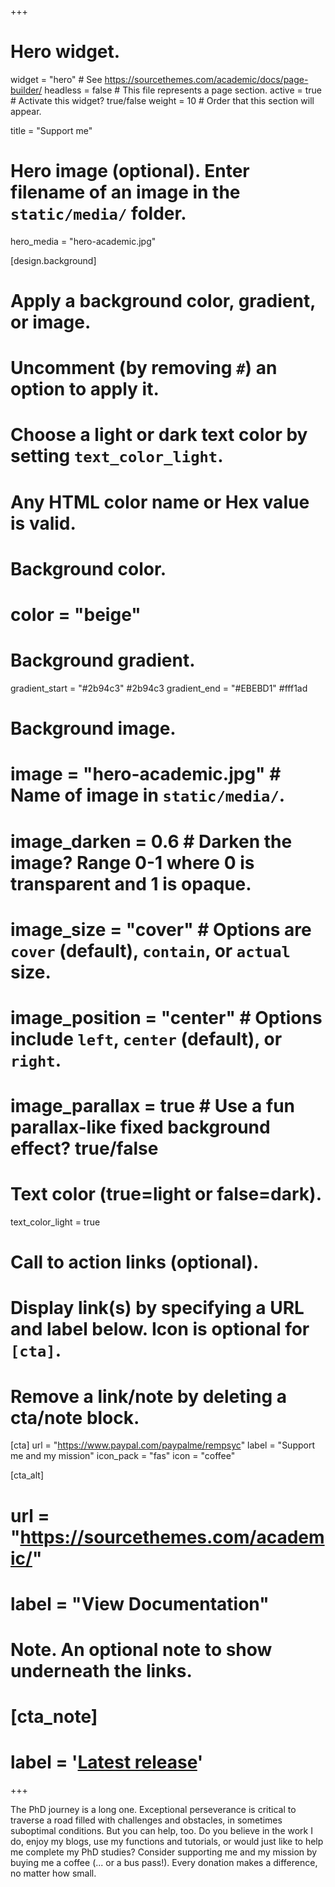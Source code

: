 +++
# Hero widget.
widget = "hero"  # See https://sourcethemes.com/academic/docs/page-builder/
headless = false  # This file represents a page section.
active = true  # Activate this widget? true/false
weight = 10  # Order that this section will appear.

title = "Support me"

# Hero image (optional). Enter filename of an image in the `static/media/` folder.
hero_media = "hero-academic.jpg"

[design.background]
  # Apply a background color, gradient, or image.
  #   Uncomment (by removing `#`) an option to apply it.
  #   Choose a light or dark text color by setting `text_color_light`.
  #   Any HTML color name or Hex value is valid.

  # Background color.
  # color = "beige"
  
  # Background gradient.
  gradient_start = "#2b94c3" #2b94c3
  gradient_end = "#EBEBD1" #fff1ad
  
  # Background image.
  # image = "hero-academic.jpg"  # Name of image in `static/media/`.
  # image_darken = 0.6  # Darken the image? Range 0-1 where 0 is transparent and 1 is opaque.
  # image_size = "cover"  #  Options are `cover` (default), `contain`, or `actual` size.
  # image_position = "center"  # Options include `left`, `center` (default), or `right`.
  # image_parallax = true  # Use a fun parallax-like fixed background effect? true/false
  
  # Text color (true=light or false=dark).
  text_color_light = true

# Call to action links (optional).
#   Display link(s) by specifying a URL and label below. Icon is optional for `[cta]`.
#   Remove a link/note by deleting a cta/note block.
[cta]
  url = "https://www.paypal.com/paypalme/rempsyc"
  label = "Support me and my mission"
  icon_pack = "fas"
  icon = "coffee"
  
[cta_alt]
#  url = "https://sourcethemes.com/academic/"
#  label = "View Documentation"

# Note. An optional note to show underneath the links.
# [cta_note]
#  label = '<a class="js-github-release" href="https://sourcethemes.com/academic/updates" data-repo="gcushen/hugo-academic">Latest release<!-- V --></a>'
+++

The PhD journey is a long one. Exceptional perseverance is critical to traverse a road filled with challenges and obstacles, in sometimes suboptimal conditions. But you can help, too. Do you believe in the work I do, enjoy my blogs, use my functions and tutorials, or would just like to help me complete my PhD studies? Consider supporting me and my mission by buying me a coffee (... or a bus pass!). Every donation makes a difference, no matter how small.